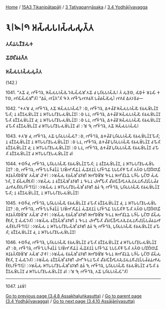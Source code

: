 
[Home](/) / [15A3 Tikanipātapāḷi](/tipitaka/15A3.md) / [3 Tatiyapaṇṇāsaka](/tipitaka/15A3/3.md) / [3.4 Yodhājīvavagga](/tipitaka/15A3/3/3.4.md)

# 𑁩𑁇𑁪𑁇𑁯 𑀅𑀲𑁆𑀲𑀧𑀭𑀲𑁆𑀲𑀲𑀼𑀢𑁆𑀢

### 𑀢𑀢𑀺𑀬𑀧𑀡𑁆𑀡𑀸𑀲𑀓

### 𑀬𑁄𑀥𑀸𑀚𑀻𑀯𑀯𑀕𑁆𑀕

### 𑀅𑀲𑁆𑀲𑀧𑀭𑀲𑁆𑀲𑀲𑀼𑀢𑁆𑀢

(142.)

1041\. “𑀢𑀬𑁄 𑀘, 𑀪𑀺𑀓𑁆𑀔𑀯𑁂, 𑀅𑀲𑁆𑀲𑀧𑀭𑀲𑁆𑀲𑁂 𑀤𑁂𑀲𑁂𑀲𑁆𑀲𑀸𑀫𑀺 𑀢𑀬𑁄 𑀘 𑀧𑀼𑀭𑀺𑀲𑀧𑀭𑀲𑁆𑀲𑁂𑁇 𑀢𑀁 𑀲𑀼𑀡𑀸𑀣, 𑀲𑀸𑀥𑀼𑀓𑀁 𑀫𑀦𑀲𑀺 𑀓𑀭𑁄𑀣, 𑀪𑀸𑀲𑀺𑀲𑁆𑀲𑀸𑀫𑀻”𑀢𑀺𑁇 “𑀏𑀯𑀁, 𑀪𑀦𑁆𑀢𑁂”𑀢𑀺 𑀔𑁄 𑀢𑁂 𑀪𑀺𑀓𑁆𑀔𑀽 𑀪𑀕𑀯𑀢𑁄 𑀧𑀘𑁆𑀘𑀲𑁆𑀲𑁄𑀲𑀼𑀁𑁇 𑀪𑀕𑀯𑀸 𑀏𑀢𑀤𑀯𑁄𑀘—

1042\. “𑀓𑀢𑀫𑁂 𑀘, 𑀪𑀺𑀓𑁆𑀔𑀯𑁂, 𑀢𑀬𑁄 𑀅𑀲𑁆𑀲𑀧𑀭𑀲𑁆𑀲𑀸? 𑀇𑀥, 𑀪𑀺𑀓𑁆𑀔𑀯𑁂, 𑀏𑀓𑀘𑁆𑀘𑁄 𑀅𑀲𑁆𑀲𑀧𑀭𑀲𑁆𑀲𑁄 𑀚𑀯𑀲𑀫𑁆𑀧𑀦𑁆𑀦𑁄 𑀳𑁄𑀢𑀺; 𑀦 𑀯𑀡𑁆𑀡𑀲𑀫𑁆𑀧𑀦𑁆𑀦𑁄 𑀦 𑀆𑀭𑁄𑀳𑀧𑀭𑀺𑀡𑀸𑀳𑀲𑀫𑁆𑀧𑀦𑁆𑀦𑁄𑁇 𑀇𑀥 𑀧𑀦, 𑀪𑀺𑀓𑁆𑀔𑀯𑁂, 𑀏𑀓𑀘𑁆𑀘𑁄 𑀅𑀲𑁆𑀲𑀧𑀭𑀲𑁆𑀲𑁄 𑀚𑀯𑀲𑀫𑁆𑀧𑀦𑁆𑀦𑁄 𑀳𑁄𑀢𑀺 𑀯𑀡𑁆𑀡𑀲𑀫𑁆𑀧𑀦𑁆𑀦𑁄 𑀘; 𑀦 𑀆𑀭𑁄𑀳𑀧𑀭𑀺𑀡𑀸𑀳𑀲𑀫𑁆𑀧𑀦𑁆𑀦𑁄𑁇 𑀇𑀥 𑀧𑀦, 𑀪𑀺𑀓𑁆𑀔𑀯𑁂, 𑀏𑀓𑀘𑁆𑀘𑁄 𑀅𑀲𑁆𑀲𑀧𑀭𑀲𑁆𑀲𑁄 𑀚𑀯𑀲𑀫𑁆𑀧𑀦𑁆𑀦𑁄 𑀘 𑀳𑁄𑀢𑀺 𑀯𑀡𑁆𑀡𑀲𑀫𑁆𑀧𑀦𑁆𑀦𑁄 𑀘 𑀆𑀭𑁄𑀳𑀧𑀭𑀺𑀡𑀸𑀳𑀲𑀫𑁆𑀧𑀦𑁆𑀦𑁄 𑀘𑁇 𑀇𑀫𑁂 𑀔𑁄, 𑀪𑀺𑀓𑁆𑀔𑀯𑁂, 𑀢𑀬𑁄 𑀅𑀲𑁆𑀲𑀧𑀭𑀲𑁆𑀲𑀸𑁇

1043\. 𑀓𑀢𑀫𑁂 𑀘, 𑀪𑀺𑀓𑁆𑀔𑀯𑁂, 𑀢𑀬𑁄 𑀧𑀼𑀭𑀺𑀲𑀧𑀭𑀲𑁆𑀲𑀸? 𑀇𑀥, 𑀪𑀺𑀓𑁆𑀔𑀯𑁂, 𑀏𑀓𑀘𑁆𑀘𑁄 𑀧𑀼𑀭𑀺𑀲𑀧𑀭𑀲𑁆𑀲𑁄 𑀚𑀯𑀲𑀫𑁆𑀧𑀦𑁆𑀦𑁄 𑀳𑁄𑀢𑀺; 𑀦 𑀯𑀡𑁆𑀡𑀲𑀫𑁆𑀧𑀦𑁆𑀦𑁄 𑀦 𑀆𑀭𑁄𑀳𑀧𑀭𑀺𑀡𑀸𑀳𑀲𑀫𑁆𑀧𑀦𑁆𑀦𑁄𑁇 𑀇𑀥 𑀧𑀦, 𑀪𑀺𑀓𑁆𑀔𑀯𑁂, 𑀏𑀓𑀘𑁆𑀘𑁄 𑀧𑀼𑀭𑀺𑀲𑀧𑀭𑀲𑁆𑀲𑁄 𑀚𑀯𑀲𑀫𑁆𑀧𑀦𑁆𑀦𑁄 𑀘 𑀳𑁄𑀢𑀺 𑀯𑀡𑁆𑀡𑀲𑀫𑁆𑀧𑀦𑁆𑀦𑁄 𑀘; 𑀦 𑀆𑀭𑁄𑀳𑀧𑀭𑀺𑀡𑀸𑀳𑀲𑀫𑁆𑀧𑀦𑁆𑀦𑁄𑁇 𑀇𑀥 𑀧𑀦, 𑀪𑀺𑀓𑁆𑀔𑀯𑁂, 𑀏𑀓𑀘𑁆𑀘𑁄 𑀧𑀼𑀭𑀺𑀲𑀧𑀭𑀲𑁆𑀲𑁄 𑀚𑀯𑀲𑀫𑁆𑀧𑀦𑁆𑀦𑁄 𑀘 𑀳𑁄𑀢𑀺 𑀯𑀡𑁆𑀡𑀲𑀫𑁆𑀧𑀦𑁆𑀦𑁄 𑀘 𑀆𑀭𑁄𑀳𑀧𑀭𑀺𑀡𑀸𑀳𑀲𑀫𑁆𑀧𑀦𑁆𑀦𑁄 𑀘𑁇

1044\. 𑀓𑀣𑀜𑁆𑀘, 𑀪𑀺𑀓𑁆𑀔𑀯𑁂, 𑀧𑀼𑀭𑀺𑀲𑀧𑀭𑀲𑁆𑀲𑁄 𑀚𑀯𑀲𑀫𑁆𑀧𑀦𑁆𑀦𑁄 𑀳𑁄𑀢𑀺; 𑀦 𑀯𑀡𑁆𑀡𑀲𑀫𑁆𑀧𑀦𑁆𑀦𑁄, 𑀦 𑀆𑀭𑁄𑀳𑀧𑀭𑀺𑀡𑀸𑀳𑀲𑀫𑁆𑀧𑀦𑁆𑀦𑁄? 𑀇𑀥, 𑀪𑀺𑀓𑁆𑀔𑀯𑁂, 𑀪𑀺𑀓𑁆𑀔𑀼 𑀧𑀜𑁆𑀘𑀦𑁆𑀦𑀁 𑀑𑀭𑀫𑁆𑀪𑀸𑀕𑀺𑀬𑀸𑀦𑀁 𑀲𑀁𑀬𑁄𑀚𑀦𑀸𑀦𑀁 𑀧𑀭𑀺𑀓𑁆𑀔𑀬𑀸 𑀑𑀧𑀧𑀸𑀢𑀺𑀓𑁄 𑀳𑁄𑀢𑀺 𑀢𑀢𑁆𑀣 𑀧𑀭𑀺𑀦𑀺𑀩𑁆𑀩𑀸𑀬𑀻 𑀅𑀦𑀸𑀯𑀢𑁆𑀢𑀺𑀥𑀫𑁆𑀫𑁄 𑀢𑀲𑁆𑀫𑀸 𑀮𑁄𑀓𑀸𑁇 𑀇𑀤𑀫𑀲𑁆𑀲 𑀚𑀯𑀲𑁆𑀫𑀺𑀁 𑀯𑀤𑀸𑀫𑀺𑁇 𑀅𑀪𑀺𑀥𑀫𑁆𑀫𑁂 𑀔𑁄 𑀧𑀦 𑀅𑀪𑀺𑀯𑀺𑀦𑀬𑁂 𑀧𑀜𑁆𑀳𑀁 𑀧𑀼𑀝𑁆𑀞𑁄 𑀲𑀁𑀲𑀸𑀤𑁂𑀢𑀺, 𑀦𑁄 𑀯𑀺𑀲𑁆𑀲𑀚𑁆𑀚𑁂𑀢𑀺𑁇 𑀇𑀤𑀫𑀲𑁆𑀲 𑀦 𑀯𑀡𑁆𑀡𑀲𑁆𑀫𑀺𑀁 𑀯𑀤𑀸𑀫𑀺𑁇 𑀦 𑀔𑁄 𑀧𑀦 𑀮𑀸𑀪𑀻 𑀳𑁄𑀢𑀺 𑀘𑀻𑀯𑀭𑀧𑀺𑀡𑁆𑀟𑀧𑀸𑀢𑀲𑁂𑀦𑀸𑀲𑀦𑀕𑀺𑀮𑀸𑀦𑀧𑁆𑀧𑀘𑁆𑀘𑀬𑀪𑁂𑀲𑀚𑁆𑀚𑀧𑀭𑀺𑀓𑁆𑀔𑀸𑀭𑀸𑀦𑀁𑁇 𑀇𑀤𑀫𑀲𑁆𑀲 𑀦 𑀆𑀭𑁄𑀳𑀧𑀭𑀺𑀡𑀸𑀳𑀲𑁆𑀫𑀺𑀁 𑀯𑀤𑀸𑀫𑀺𑁇 𑀏𑀯𑀁 𑀔𑁄, 𑀪𑀺𑀓𑁆𑀔𑀯𑁂, 𑀧𑀼𑀭𑀺𑀲𑀧𑀭𑀲𑁆𑀲𑁄 𑀚𑀯𑀲𑀫𑁆𑀧𑀦𑁆𑀦𑁄 𑀳𑁄𑀢𑀺; 𑀦 𑀯𑀡𑁆𑀡𑀲𑀫𑁆𑀧𑀦𑁆𑀦𑁄, 𑀦 𑀆𑀭𑁄𑀳𑀧𑀭𑀺𑀡𑀸𑀳𑀲𑀫𑁆𑀧𑀦𑁆𑀦𑁄𑁇

1045\. 𑀓𑀣𑀜𑁆𑀘, 𑀪𑀺𑀓𑁆𑀔𑀯𑁂, 𑀧𑀼𑀭𑀺𑀲𑀧𑀭𑀲𑁆𑀲𑁄 𑀚𑀯𑀲𑀫𑁆𑀧𑀦𑁆𑀦𑁄 𑀘 𑀳𑁄𑀢𑀺 𑀯𑀡𑁆𑀡𑀲𑀫𑁆𑀧𑀦𑁆𑀦𑁄 𑀘, 𑀦 𑀆𑀭𑁄𑀳𑀧𑀭𑀺𑀡𑀸𑀳𑀲𑀫𑁆𑀧𑀦𑁆𑀦𑁄? 𑀇𑀥, 𑀪𑀺𑀓𑁆𑀔𑀯𑁂, 𑀪𑀺𑀓𑁆𑀔𑀼 𑀧𑀜𑁆𑀘𑀦𑁆𑀦𑀁 𑀑𑀭𑀫𑁆𑀪𑀸𑀕𑀺𑀬𑀸𑀦𑀁 𑀲𑀁𑀬𑁄𑀚𑀦𑀸𑀦𑀁 𑀧𑀭𑀺𑀓𑁆𑀔𑀬𑀸 𑀑𑀧𑀧𑀸𑀢𑀺𑀓𑁄 𑀳𑁄𑀢𑀺 𑀢𑀢𑁆𑀣 𑀧𑀭𑀺𑀦𑀺𑀩𑁆𑀩𑀸𑀬𑀻 𑀅𑀦𑀸𑀯𑀢𑁆𑀢𑀺𑀥𑀫𑁆𑀫𑁄 𑀢𑀲𑁆𑀫𑀸 𑀮𑁄𑀓𑀸𑁇 𑀇𑀤𑀫𑀲𑁆𑀲 𑀚𑀯𑀲𑁆𑀫𑀺𑀁 𑀯𑀤𑀸𑀫𑀺𑁇 𑀅𑀪𑀺𑀥𑀫𑁆𑀫𑁂 𑀔𑁄 𑀧𑀦 𑀅𑀪𑀺𑀯𑀺𑀦𑀬𑁂 𑀧𑀜𑁆𑀳𑀁 𑀧𑀼𑀝𑁆𑀞𑁄 𑀯𑀺𑀲𑁆𑀲𑀚𑁆𑀚𑁂𑀢𑀺, 𑀦𑁄 𑀲𑀁𑀲𑀸𑀤𑁂𑀢𑀺𑁇 𑀇𑀤𑀫𑀲𑁆𑀲 𑀯𑀡𑁆𑀡𑀲𑁆𑀫𑀺𑀁 𑀯𑀤𑀸𑀫𑀺𑁇 𑀦 𑀔𑁄 𑀧𑀦 𑀮𑀸𑀪𑀻 𑀳𑁄𑀢𑀺 𑀘𑀻𑀯𑀭𑀧𑀺𑀡𑁆𑀟𑀧𑀸𑀢𑀲𑁂𑀦𑀸𑀲𑀦𑀕𑀺𑀮𑀸𑀦𑀧𑁆𑀧𑀘𑁆𑀘𑀬𑀪𑁂𑀲𑀚𑁆𑀚𑀧𑀭𑀺𑀓𑁆𑀔𑀸𑀭𑀸𑀦𑀁𑁇 𑀇𑀤𑀫𑀲𑁆𑀲 𑀦 𑀆𑀭𑁄𑀳𑀧𑀭𑀺𑀡𑀸𑀳𑀲𑁆𑀫𑀺𑀁 𑀯𑀤𑀸𑀫𑀺𑁇 𑀏𑀯𑀁 𑀔𑁄, 𑀪𑀺𑀓𑁆𑀔𑀯𑁂, 𑀧𑀼𑀭𑀺𑀲𑀧𑀭𑀲𑁆𑀲𑁄 𑀚𑀯𑀲𑀫𑁆𑀧𑀦𑁆𑀦𑁄 𑀘 𑀳𑁄𑀢𑀺; 𑀯𑀡𑁆𑀡𑀲𑀫𑁆𑀧𑀦𑁆𑀦𑁄 𑀘, 𑀦 𑀆𑀭𑁄𑀳𑀧𑀭𑀺𑀡𑀸𑀳𑀲𑀫𑁆𑀧𑀦𑁆𑀦𑁄𑁇

1046\. 𑀓𑀣𑀜𑁆𑀘, 𑀪𑀺𑀓𑁆𑀔𑀯𑁂, 𑀧𑀼𑀭𑀺𑀲𑀧𑀭𑀲𑁆𑀲𑁄 𑀚𑀯𑀲𑀫𑁆𑀧𑀦𑁆𑀦𑁄 𑀘 𑀳𑁄𑀢𑀺 𑀯𑀡𑁆𑀡𑀲𑀫𑁆𑀧𑀦𑁆𑀦𑁄 𑀘 𑀆𑀭𑁄𑀳𑀧𑀭𑀺𑀡𑀸𑀳𑀲𑀫𑁆𑀧𑀦𑁆𑀦𑁄 𑀘? 𑀇𑀥, 𑀪𑀺𑀓𑁆𑀔𑀯𑁂, 𑀪𑀺𑀓𑁆𑀔𑀼 𑀧𑀜𑁆𑀘𑀦𑁆𑀦𑀁 𑀑𑀭𑀫𑁆𑀪𑀸𑀕𑀺𑀬𑀸𑀦𑀁 𑀲𑀁𑀬𑁄𑀚𑀦𑀸𑀦𑀁 𑀧𑀭𑀺𑀓𑁆𑀔𑀬𑀸 𑀑𑀧𑀧𑀸𑀢𑀺𑀓𑁄 𑀳𑁄𑀢𑀺 𑀢𑀢𑁆𑀣 𑀧𑀭𑀺𑀦𑀺𑀩𑁆𑀩𑀸𑀬𑀻 𑀅𑀦𑀸𑀯𑀢𑁆𑀢𑀺𑀥𑀫𑁆𑀫𑁄 𑀢𑀲𑁆𑀫𑀸 𑀮𑁄𑀓𑀸𑁇 𑀇𑀤𑀫𑀲𑁆𑀲 𑀚𑀯𑀲𑁆𑀫𑀺𑀁 𑀯𑀤𑀸𑀫𑀺𑁇 𑀅𑀪𑀺𑀥𑀫𑁆𑀫𑁂 𑀔𑁄 𑀧𑀦 𑀅𑀪𑀺𑀯𑀺𑀦𑀬𑁂 𑀧𑀜𑁆𑀳𑀁 𑀧𑀼𑀝𑁆𑀞𑁄 𑀯𑀺𑀲𑁆𑀲𑀚𑁆𑀚𑁂𑀢𑀺, 𑀦𑁄 𑀲𑀁𑀲𑀸𑀤𑁂𑀢𑀺𑁇 𑀇𑀤𑀫𑀲𑁆𑀲 𑀯𑀡𑁆𑀡𑀲𑁆𑀫𑀺𑀁 𑀯𑀤𑀸𑀫𑀺𑁇 𑀮𑀸𑀪𑀻 𑀔𑁄 𑀧𑀦 𑀳𑁄𑀢𑀺 𑀘𑀻𑀯𑀭𑀧𑀺𑀡𑁆𑀟𑀧𑀸𑀢𑀲𑁂𑀦𑀸𑀲𑀦𑀕𑀺𑀮𑀸𑀦𑀧𑁆𑀧𑀘𑁆𑀘𑀬𑀪𑁂𑀲𑀚𑁆𑀚𑀧𑀭𑀺𑀓𑁆𑀔𑀸𑀭𑀸𑀦𑀁𑁇 𑀇𑀤𑀫𑀲𑁆𑀲 𑀆𑀭𑁄𑀳𑀧𑀭𑀺𑀡𑀸𑀳𑀲𑁆𑀫𑀺𑀁 𑀯𑀤𑀸𑀫𑀺𑁇 𑀏𑀯𑀁 𑀔𑁄, 𑀪𑀺𑀓𑁆𑀔𑀯𑁂, 𑀧𑀼𑀭𑀺𑀲𑀧𑀭𑀲𑁆𑀲𑁄 𑀚𑀯𑀲𑀫𑁆𑀧𑀦𑁆𑀦𑁄 𑀘 𑀳𑁄𑀢𑀺 𑀯𑀡𑁆𑀡𑀲𑀫𑁆𑀧𑀦𑁆𑀦𑁄 𑀘 𑀆𑀭𑁄𑀳𑀧𑀭𑀺𑀡𑀸𑀳𑀲𑀫𑁆𑀧𑀦𑁆𑀦𑁄 𑀘𑁇 𑀇𑀫𑁂 𑀔𑁄, 𑀪𑀺𑀓𑁆𑀔𑀯𑁂, 𑀢𑀬𑁄 𑀧𑀼𑀭𑀺𑀲𑀧𑀭𑀲𑁆𑀲𑀸”𑀢𑀺𑁇

---

1047\. 𑀦𑀯𑀫𑀁𑁇



[Go to previous page (3.4.8 Assakhaḷuṅkasutta)](/tipitaka/15A3/3/3.4/3.4.8.md) / [Go to parent page (3.4 Yodhājīvavagga)](/tipitaka/15A3/3/3.4.md) / [Go to next page (3.4.10 Assājānīyasutta)](/tipitaka/15A3/3/3.4/3.4.10.md)


